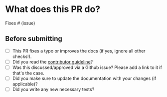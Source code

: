 # What does this PR do?

<!--
Thank you for considering creating a PR! Before you do, make sure to read through [contributor guideline](https://github.com/MaartenGr/BERTopic/blob/master/CONTRIBUTING.md)
-->

<!-- Remove if not applicable -->

Fixes # (issue)


## Before submitting
- [ ] This PR fixes a typo or improves the docs (if yes, ignore all other checks!).
- [ ] Did you read the [contributor guideline](https://github.com/MaartenGr/BERTopic/blob/master/CONTRIBUTING.md)?
- [ ] Was this discussed/approved via a Github issue? Please add a link to it if that's the case.
- [ ] Did you make sure to update the documentation with your changes (if applicable)?
- [ ] Did you write any new necessary tests?
